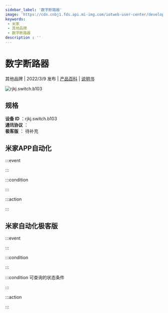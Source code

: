 ```yaml
---
sidebar_label: '数字断路器'
image: 'https://cdn.cnbj1.fds.api.mi-img.com/iotweb-user-center/developer_1679047770666L9zDec1g.png?GalaxyAccessKeyId=AKVGLQWBOVIRQ3XLEW&Expires=9223372036854775807&Signature=aDmg0CSvJhI4g1O0U2xQaawH4Dg='
keywords: 
 - 米家
 - 其他品牌
 - 数字断路器
description : ''
---
```

# 数字断路器

其他品牌 | 2022/3/9 发布 | [产品百科](https://home.mi.com/webapp/content/baike/product/index.html?model=rjkj.switch.b103/) | [说明书](https://home.mi.com/views/introduction.html?model=rjkj.switch.b103&region=cn)

![rjkj.switch.b103](https://cdn.cnbj1.fds.api.mi-img.com/iotweb-user-center/developer_1679047770666L9zDec1g.png?GalaxyAccessKeyId=AKVGLQWBOVIRQ3XLEW&Expires=9223372036854775807&Signature=aDmg0CSvJhI4g1O0U2xQaawH4Dg=)

## 规格  
> 
**设备 ID** ：rjkj.switch.b103  
**通讯协议** ：  
**极客版**  ： 待补充 


## 米家APP自动化  

:::event  

:::

:::condition  

:::

:::action   

:::

## 米家自动化极客版  

:::event  

:::

:::condition  

:::

:::condition 可查询的状态条件  

:::

:::action  

:::

        

